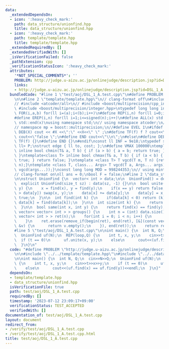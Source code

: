 ```yaml
---
data:
  _extendedDependsOn:
  - icon: ':heavy_check_mark:'
    path: data_structure/unionfind.hpp
    title: data_structure/unionfind.hpp
  - icon: ':heavy_check_mark:'
    path: template/template.hpp
    title: template/template.hpp
  _extendedRequiredBy: []
  _extendedVerifiedWith: []
  _isVerificationFailed: false
  _pathExtension: cpp
  _verificationStatusIcon: ':heavy_check_mark:'
  attributes:
    '*NOT_SPECIAL_COMMENTS*': ''
    PROBLEM: http://judge.u-aizu.ac.jp/onlinejudge/description.jsp?id=DSL_1_A
    links:
    - http://judge.u-aizu.ac.jp/onlinejudge/description.jsp?id=DSL_1_A
  bundledCode: "#line 1 \"test/aoj/DSL_1_A.test.cpp\"\n#define PROBLEM \"http://judge.u-aizu.ac.jp/onlinejudge/description.jsp?id=DSL_1_A\"\
    \n\n#line 2 \"template/template.hpp\"\n// clang-format off\n#include <bits/stdc++.h>\n\
    // #include <atcoder/all>\n// #include <boost/multiprecision/cpp_int.hpp>\n//\
    \ #include <boost/multiprecision/integer.hpp>\ntypedef long long int ll;\n#define\
    \ FOR(i,a,b) for(ll i=(a);i<(b);i++)\n#define REP(i,n) for(ll i=0;i<signed(n);i++)\n\
    #define EREP(i,n) for(ll i=1;i<=signed(n);i++)\n#define ALL(x) std::begin(x),\
    \ std::end(x)\nusing namespace std;\n// using namespace atcoder;\n// using boost::multiprecision::cpp_int;\n\
    // namespace mp = boost::multiprecision;\n//#define EVEL 1\n#ifdef EVEL\n#define\
    \ DEB(X) cout << #X <<\":\" <<X<<\" \" ;\n#define TF(f) f ? cout<<\"true  \" :\
    \ cout<<\"false \";\n#define END cout<<\"\\n\";\n#else\n#define DEB(X) {}\n#define\
    \ TF(f) {}\n#define END {}\n#endif\nconst ll INF = 9e18;\ntypedef std::pair<ll,\
    \ ll> P;\nstruct edge { ll to, cost; };\n#define VMAX 100000\ntemplate<class T>\
    \ inline bool chmin(T& a, T b) { if (a > b) { a = b; return true; } return false;\
    \ }\ntemplate<class T> inline bool chmax(T& a, T b) { if (a < b) { a = b; return\
    \ true; } return false; }\ntemplate <class T> T vgcd(T m, T n) {return std::gcd(m,\
    \ n);}\ntemplate <class T, class... Args> T vgcd(T a, Args... args) {return vgcd(a,\
    \ vgcd(args...));}\nconst long long MOD = 998244353;\n// using mint = static_modint<998244353>;\n\
    // clang-format on\nll ans = 0;\nbool F = false;\n#line 2 \"data_structure/unionfind.hpp\"\
    \n\nstruct UnionFind {\n  vector< int > data;\n\n  UnionFind() = default;\n\n\
    \  explicit UnionFind(size_t sz) : data(sz, -1) {}\n\n  bool unite(int x, int\
    \ y) {\n    x = find(x), y = find(y);\n    if(x == y) return false;\n    if(data[x]\
    \ > data[y]) swap(x, y);\n    data[x] += data[y];\n    data[y] = x;\n    return\
    \ true;\n  }\n\n  int find(int k) {\n    if(data[k] < 0) return (k);\n    return\
    \ data[k] = find(data[k]);\n  }\n\n  int size(int k) {\n    return -data[find(k)];\n\
    \  }\n\n  bool same(int x, int y) {\n    return find(x) == find(y);\n  }\n\n \
    \ vector< vector< int > > groups() {\n    int n = (int) data.size();\n    vector<\
    \ vector< int > > ret(n);\n    for(int i = 0; i < n; i++) {\n      ret[find(i)].emplace_back(i);\n\
    \    }\n    ret.erase(remove_if(begin(ret), end(ret), [&](const vector< int >\
    \ &v) {\n      return v.empty();\n    }), end(ret));\n    return ret;\n  }\n};\n\
    #line 5 \"test/aoj/DSL_1_A.test.cpp\"\n\nint main() {\n  int N, Q;\n  cin>>N>>Q;\n\
    \  UnionFind uf(N);\n  REP(loop,Q) {\n    int t, x, y;\n    cin>>t>>x>>y;\n  \
    \  if (t == 0)\n      uf.unite(x, y);\n    else\n      cout<<(uf.find(x) == uf.find(y))<<endl;\n\
    \  }\n}\n"
  code: "#define PROBLEM \"http://judge.u-aizu.ac.jp/onlinejudge/description.jsp?id=DSL_1_A\"\
    \n\n#include \"../../template/template.hpp\"\n#include \"../../data_structure/unionfind.hpp\"\
    \n\nint main() {\n  int N, Q;\n  cin>>N>>Q;\n  UnionFind uf(N);\n  REP(loop,Q)\
    \ {\n    int t, x, y;\n    cin>>t>>x>>y;\n    if (t == 0)\n      uf.unite(x, y);\n\
    \    else\n      cout<<(uf.find(x) == uf.find(y))<<endl;\n  }\n}"
  dependsOn:
  - template/template.hpp
  - data_structure/unionfind.hpp
  isVerificationFile: true
  path: test/aoj/DSL_1_A.test.cpp
  requiredBy: []
  timestamp: '2023-07-12 23:09:17+09:00'
  verificationStatus: TEST_ACCEPTED
  verifiedWith: []
documentation_of: test/aoj/DSL_1_A.test.cpp
layout: document
redirect_from:
- /verify/test/aoj/DSL_1_A.test.cpp
- /verify/test/aoj/DSL_1_A.test.cpp.html
title: test/aoj/DSL_1_A.test.cpp
---
```

